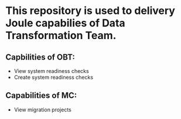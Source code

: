 # This repository is used to delivery Joule capabilies of Data Transformation Team.

## Capbilities of OBT:

- View system readiness checks
- Create system readiness checks

## Capabilities of MC:

- View migration projects
